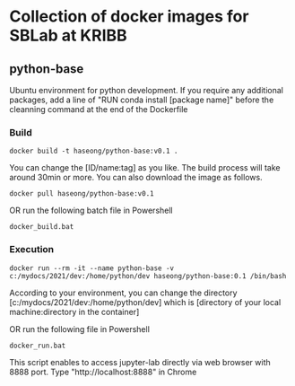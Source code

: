 # Collection of docker images for SBLab at KRIBB

## python-base
Ubuntu environment for python development. If you require any additional packages, add a line of "RUN conda install [package name]" before the cleanning command at the end of the Dockerfile     

### Build 

```
docker build -t haseong/python-base:v0.1 .    
```
You can change the [ID/name:tag] as you like. The build process will take around 30min or more. You can also download the image as follows.

```
docker pull haseong/python-base:v0.1
```

OR run the following batch file in Powershell

```
docker_build.bat 
```





### Execution

```
docker run --rm -it --name python-base -v c:/mydocs/2021/dev:/home/python/dev haseong/python-base:0.1 /bin/bash    
```

According to your environment, you can change the directory [c:/mydocs/2021/dev:/home/python/dev] which is [directory of your local machine:directory in the container]   

OR run the following file in Powershell

```
docker_run.bat
```

This script enables to access jupyter-lab directly via web browser with 8888 port. Type "http://localhost:8888" in Chrome





